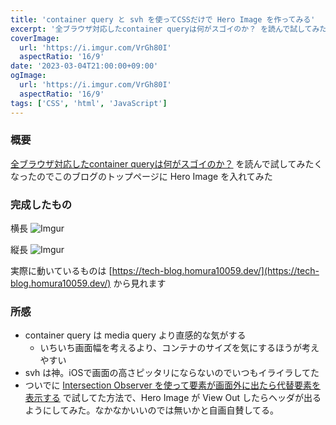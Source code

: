 ```yaml
---
title: 'container query と svh を使ってCSSだけで Hero Image を作ってみる'
excerpt: '全ブラウザ対応したcontainer queryは何がスゴイのか？ を読んで試してみたくなったのでこのブログのトップページに Hero Image を入れてみた'
coverImage: 
  url: 'https://i.imgur.com/VrGh80I'
  aspectRatio: '16/9'
date: '2023-03-04T21:00:00+09:00'
ogImage:
  url: 'https://i.imgur.com/VrGh80I'
  aspectRatio: '16/9'
tags: ['CSS', 'html', 'JavaScript']
---
```



### 概要

[全ブラウザ対応したcontainer queryは何がスゴイのか？](https://speakerdeck.com/tonkotsuboy_com/quan-burauzadui-ying-sita-container-queryhahe-gasugoinoka)  を読んで試してみたくなったのでこのブログのトップページに Hero Image を入れてみた

### 完成したもの

横長
![Imgur](https://i.imgur.com/pc5IkUO.png)

縦長
![Imgur](https://i.imgur.com/aDDrZ8j.png)

実際に動いているものは [https://tech-blog.homura10059.dev/](https://tech-blog.homura10059.dev/) から見れます

### 所感

- container query は media query より直感的な気がする
	- いちいち画面幅を考えるより、コンテナのサイズを気にするほうが考えやすい
- svh は神。iOSで画面の高さピッタリにならないのでいつもイライラしてた
- ついでに [Intersection Observer を使って要素が画面外に出たら代替要素を表示する](/posts/2022-12-03-1) で試してた方法で、Hero Image が View Out したらヘッダが出るようにしてみた。なかなかいいのでは無いかと自画自賛してる。